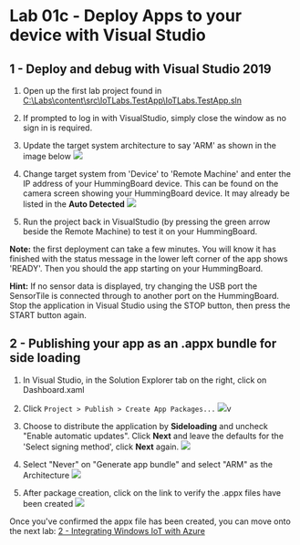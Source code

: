 # Lab 01c - Deploy Apps to your device with Visual Studio 

## 1 - Deploy and debug with Visual Studio 2019

1. Open up the first lab project found in [C:\Labs\content\src\IoTLabs.TestApp\IoTLabs.TestApp.sln](file:///C:\Labs\content\src\IoTLabs.TestApp\IoTLabs.TestApp.sln)  

2. If prompted to log in with VisualStudio, simply close the window as no sign in is required.

3. Update the target system architecture to say 'ARM' as shown in the image below
![](./media/1_vs3.png)

4. Change target system from 'Device' to 'Remote Machine' and enter the IP address of your HummingBoard device. This can be found on the camera screen showing your HummingBoard device. It may already be listed in the **Auto Detected**
![](./media/1_vs2.png)

5. Run the project back in VisualStudio (by pressing the green arrow beside the Remote Machine) to test it on your HummingBoard. 

**Note:** the first deployment can take a few minutes.  You will know it has finished with the status message in the lower left corner of the app shows 'READY'. Then you should the app starting on your HummingBoard. 

**Hint:** If no sensor data is displayed, try changing the USB port the SensorTile is connected through to another port on the HummingBoard. Stop the application in Visual Studio using the STOP button, then press the START button again. 


## 2 - Publishing your app as an .appx bundle for side loading 

1. In Visual Studio, in the Solution Explorer tab on the right, click on Dashboard.xaml 

2. Click ```Project > Publish > Create App Packages...```
![](./media/1_createapppackages.png)v

3. Choose to distribute the application by **Sideloading** and uncheck "Enable automatic updates".  Click **Next** and leave the defaults for the 'Select signing method', click **Next** again.
![](./media/1_createapppackages4.png)

4. Select "Never" on "Generate app bundle" and select "ARM" as the Architecture 
![](./media/1_createapppackages2.png)

5. After package creation, click on the link to verify the .appx files have been created
![](./media/1_createapppackages5.png)

Once you've confirmed the appx file has been created, you can move onto the next lab: [2 - Integrating Windows IoT with Azure](./Lab02.md)